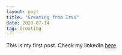 ```yaml
---
layout: post
title: "Greating from Iris"
date: 2020-07-14
tag: Greating
---
```

This is my first post. Check my linkedIn [here](https://www.linkedin.com/in/iris-yuting-du-6b4852181/)
